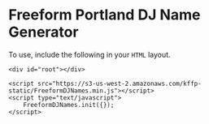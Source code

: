 # Freeform Portland DJ Name Generator

To use, include the following in your `HTML` layout.
```
<div id="root"></div>

<script src="https://s3-us-west-2.amazonaws.com/kffp-static/FreeformDJNames.min.js"></script>
<script type="text/javascript">
    FreeformDJNames.init({});
</script>

```
